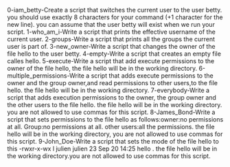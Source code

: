 0-iam_betty-Create a script that switches the current user to the user betty. you should use exactly 8 characters for your command (+1 character for the new line). you can assume that the user betty will exist when we run your script.
1-who_am_i-Write a script that prints the effective username of the current user.
2-groups-Write a script that prints all the groups the current user is part of.
3-new_owner-Write a script that changes the owner of the file hello to the user betty.
4-empty-Write a script that creates an empty file calles hello.
5-execute-Write a script that add execute permissions to the owner of the file hello, the file hello will be in the working directory.
6-multiple_permissions-Write a script that adds execute permissions to the owner and the group owner,and read permissions to other users,to the file hello. the file hello will be in the working directory.
7-everybody-Write a script that adds execution permissions to the owner, the group owner and the other users to the file hello. the file hello will be in the working directory. you are not allowed to use commas for this script.
8-James_Bond-Write a script that sets permissions to the file hello as follows:owner:no permissions at all. Group:no permissions at all. other users:all the permissions. the file hello will be in the working directory, you are not allowed to use commas for this script.
9-John_Doe-Write a script that sets the mode of the file hello to this -rwxr-x-wx l julien julien 23 Sep 20 14:25 hello . the file hello will be in the working directory.you are not allowed to use commas for this script.
